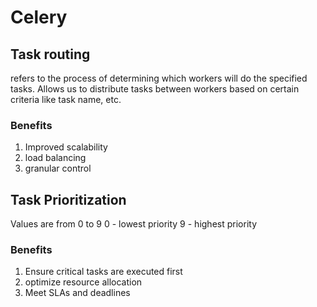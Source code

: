 # Celery

## Task routing
refers to the process of determining which workers will do the specified tasks.
Allows us to distribute tasks between workers based on certain criteria like task name, etc.

### Benefits
1. Improved scalability
2. load balancing
3. granular control

## Task Prioritization
Values are from 0 to 9
0 - lowest priority
9 - highest priority

### Benefits
1. Ensure critical tasks are executed first
2. optimize resource allocation
3. Meet SLAs and deadlines
